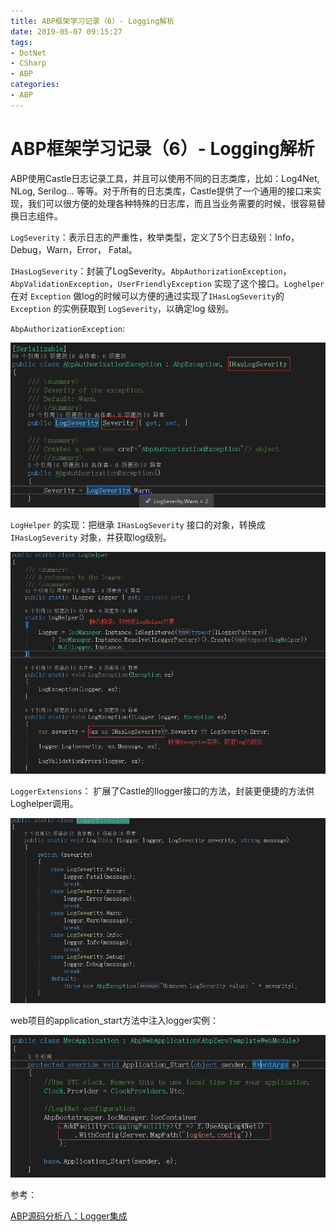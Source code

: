 ```yaml
---
title: ABP框架学习记录（6）- Logging解析
date: 2019-05-07 09:15:27
tags:
- DotNet
- CSharp
- ABP
categories: 
- ABP
---
```

# ABP框架学习记录（6）- Logging解析

ABP使用Castle日志记录工具，并且可以使用不同的日志类库，比如：Log4Net, NLog, Serilog... 等等。对于所有的日志类库，Castle提供了一个通用的接口来实现，我们可以很方便的处理各种特殊的日志库，而且当业务需要的时候，很容易替换日志组件。

`LogSeverity`：表示日志的严重性，枚举类型，定义了5个日志级别：Info，Debug，Warn，Error， Fatal。

`IHasLogSeverity`：封装了LogSeverity。`AbpAuthorizationException`，`AbpValidationException`，`UserFriendlyException` 实现了这个接口。`Loghelper` 在对 `Exception` 做log的时候可以方便的通过实现了`IHasLogSeverity`的 `Exception` 的实例获取到 `LogSeverity`，以确定log 级别。

`AbpAuthorizationException`:

![QQ截图20190507105847.png](/img/QQ截图20190507105847.png)

`LogHelper` 的实现：把继承 `IHasLogSeverity` 接口的对象，转换成 `IHasLogSeverity` 对象，并获取log级别。

![QQ截图20190507110228.png](/img/QQ截图20190507110228.png)

`LoggerExtensions`： 扩展了Castle的Ilogger接口的方法，封装更便捷的方法供Loghelper调用。

![QQ截图20190507110501.png](/img/QQ截图20190507110501.png)

web项目的application_start方法中注入logger实例：

![QQ截图20190507110701.png](/img/QQ截图20190507110701.png)

参考：

[ABP源码分析八：Logger集成](http://www.cnblogs.com/1zhk/p/5294466.html)